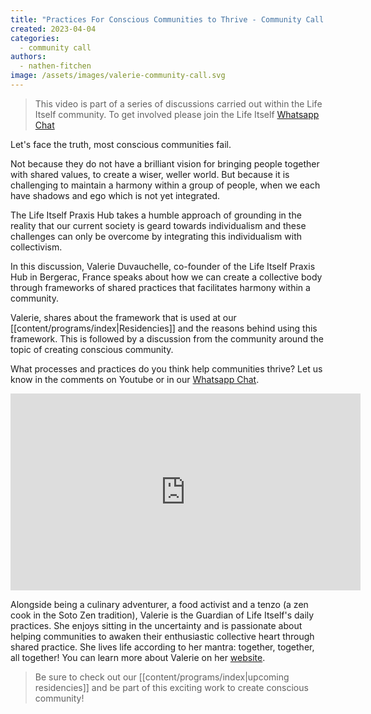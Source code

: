 ```yaml
---
title: "Practices For Conscious Communities to Thrive - Community Call with Valerie Duvauchelle"
created: 2023-04-04
categories: 
  - community call
authors:
  - nathen-fitchen
image: /assets/images/valerie-community-call.svg
---
```


>This video is part of a series of discussions carried out within the Life Itself community. To get involved please join the Life Itself [Whatsapp Chat](https://chat.whatsapp.com/JNJCTZugNQn)

Let's face the truth, most conscious communities fail. 

Not because they do not have a brilliant vision for bringing people together with shared values, to create a wiser, weller world. But because it is challenging to maintain a harmony within a group of people, when we each have shadows and ego which is not yet integrated. 

The Life Itself Praxis Hub takes a humble approach of grounding in the reality that our current society is geard towards individualism and these challenges can only be overcome by integrating this individualism with collectivism. 

In this discussion, Valerie Duvauchelle, co-founder of the Life Itself Praxis Hub in Bergerac, France speaks about how we can create a collective body through frameworks of shared practices that facilitates harmony within a community.

Valerie, shares about the framework that is used at our [[content/programs/index|Residencies]] and the reasons behind using this framework. This is followed by a discussion from the community around the topic of creating conscious community. 

What processes and practices do you think help communities thrive? Let us know in the comments on Youtube or in our [Whatsapp Chat](https://chat.whatsapp.com/JNJCTZugNQn).



<iframe width="560" height="315" src="https://www.youtube.com/embed/EcLtuV7EUh4" title="YouTube video player" frameborder="0" allow="accelerometer; autoplay; clipboard-write; encrypted-media; gyroscope; picture-in-picture; web-share" allowfullscreen></iframe>

Alongside being a culinary adventurer, a food activist and a tenzo (a zen cook in the Soto Zen tradition), Valerie is the Guardian of Life Itself's daily practices. She enjoys sitting in the uncertainty and is passionate about helping communities to awaken their enthusiastic collective heart through shared practice. She lives life according to her mantra: together, together, all together! You can learn more about Valerie on her [website](https://en.lacuisinedelabienveillance.org/).

>Be sure to check out our [[content/programs/index|upcoming residencies]] and be part of this exciting work to create conscious community!

